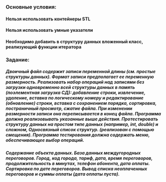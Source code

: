 ### Основные условия:

#### Нельзя использовать контейнеры STL
#### Нельзя использовать умные указатели
#### Необходимо добавить в структуру данных вложенный класс, реализующий функции итератора

### Задание: 
##### Двоичный файл содержит записи переменной длины (см. простые структуры данных). Формат записи предполагает ее переменную размерность. Реализовать набор операций над записями без загрузки одновременно всей структуры данных в память (поэлементная загрузка СД): добавление строки, извлечение, удаление, вставка по логическому номеру и редактирование (обновление) строки, вставка с сохранением порядка, сортировка, постраничный просмотр, сжатие файла. При изменении размерности записи она переписывается в конец файла. Программа должна реализовывать указанные выше действия. Протестировать структуру данных на простом типе данных (например, int, double) и сложном, Односвязный список структур. (реализован с помощью смещения). Программа тестирования должна содержать меню, обеспечивающее выбор операций.

##### Содержание объекта данных. База данных междугородных переговоров. Город, код города, тариф, дата, время переговоров, продолжительность в минутах, телефон абонента, дата оплаты. Сортировка по дате переговоров. Вывод списка неоплаченных переговоров и суммы оплаты (дата оплаты пуста).
